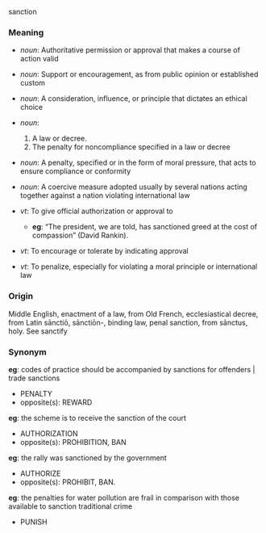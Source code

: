 sanction
### Meaning
+ _noun_: Authoritative permission or approval that makes a course of action valid
+ _noun_: Support or encouragement, as from public opinion or established custom
+ _noun_: A consideration, influence, or principle that dictates an ethical choice
+ _noun_:
   1. A law or decree.
   2. The penalty for noncompliance specified in a law or decree
+ _noun_: A penalty, specified or in the form of moral pressure, that acts to ensure compliance or conformity
+ _noun_: A coercive measure adopted usually by several nations acting together against a nation violating international law

+ _vt_: To give official authorization or approval to
    + __eg__: “The president, we are told, has sanctioned greed at the cost of compassion” (David Rankin).
+ _vt_: To encourage or tolerate by indicating approval
+ _vt_: To penalize, especially for violating a moral principle or international law

### Origin

Middle English, enactment of a law, from Old French, ecclesiastical decree, from Latin sānctiō, sānctiōn-, binding law, penal sanction, from sānctus, holy. See sanctify

### Synonym

__eg__: codes of practice should be accompanied by sanctions for offenders | trade sanctions

+ PENALTY
+ opposite(s): REWARD

__eg__: the scheme is to receive the sanction of the court

+ AUTHORIZATION
+ opposite(s): PROHIBITION, BAN

__eg__: the rally was sanctioned by the government

+ AUTHORIZE
+ opposite(s): PROHIBIT, BAN.

__eg__: the penalties for water pollution are frail in comparison with those available to sanction traditional crime

+ PUNISH


